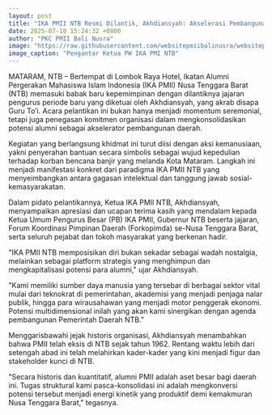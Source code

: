```yaml
---
layout: post
title: "IKA PMII NTB Resmi Dilantik, Akhdiansyah: Akselerasi Pembangunan NTB Melalui Sinergi Strategis"
date: 2025-07-10 15:24:32 +0800
author: "PKC PMII Bali Nusra"
image: "https://raw.githubusercontent.com/websitepmiibalinusra/websitepmiibalinusra.github.io/main/assets/rilis/ika-pmii-ntb-resmi-dilantik-akhdiansyah-akselerasi-pembangunan-ntb-melalui-sinergi-strategis.png"
image_caption: "Pengantar Ketua PW IKA PMI NTB"
---
```


MATARAM, NTB – Bertempat di Lombok Raya Hotel, Ikatan Alumni Pergerakan Mahasiswa Islam Indonesia (IKA PMII) Nusa Tenggara Barat (NTB) memasuki babak baru kepemimpinan dengan dilantiknya jajaran pengurus periode baru yang diketuai oleh Akhdiansyah, yang akrab disapa Guru To’i. Acara pelantikan ini bukan hanya menjadi momentum seremonial, tetapi juga penegasan komitmen organisasi dalam mengkonsolidasikan potensi alumni sebagai akselerator pembangunan daerah.

Kegiatan yang berlangsung khidmat ini turut diisi dengan aksi kemanusiaan, yakni penyerahan bantuan secara simbolis sebagai wujud kepedulian terhadap korban bencana banjir yang melanda Kota Mataram. Langkah ini menjadi manifestasi konkret dari paradigma IKA PMII NTB yang menyeimbangkan antara gagasan intelektual dan tanggung jawab sosial-kemasyarakatan.

Dalam pidato pelantikannya, Ketua IKA PMII NTB, Akhdiansyah, menyampaikan apresiasi dan ucapan terima kasih yang mendalam kepada Ketua Umum Pengurus Besar (PB) IKA PMII, Gubernur NTB beserta jajaran, Forum Koordinasi Pimpinan Daerah (Forkopimda) se-Nusa Tenggara Barat, serta seluruh pejabat dan tokoh masyarakat yang berkenan hadir.

"IKA PMII NTB memposisikan diri bukan sekadar sebagai wadah nostalgia, melainkan sebagai platform strategis yang menghimpun dan mengkapitalisasi potensi para alumni," ujar Akhdiansyah.

"Kami memiliki sumber daya manusia yang tersebar di berbagai sektor vital mulai dari teknokrat di pemerintahan, akademisi yang menjadi penjaga nalar publik, hingga para wirausahawan yang menjadi motor penggerak ekonomi. Potensi multidimensional inilah yang akan kami sinergikan dengan agenda pembangunan Pemerintah Daerah NTB."

Menggarisbawahi jejak historis organisasi, Akhdiansyah menambahkan bahwa PMII telah eksis di NTB sejak tahun 1962. Rentang waktu lebih dari setengah abad ini telah melahirkan kader-kader yang kini menjadi figur dan stakeholder kunci di NTB.

"Secara historis dan kuantitatif, alumni PMII adalah aset besar bagi daerah ini. Tugas struktural kami pasca-konsolidasi ini adalah mengkonversi potensi tersebut menjadi energi kinetik yang produktif demi kemakmuran Nusa Tenggara Barat," tegasnya.
